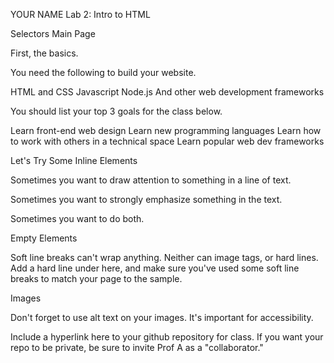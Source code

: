 YOUR NAME Lab 2: Intro to HTML

Selectors
Main Page

First, the basics.

You need the following to build your website.

HTML and CSS
Javascript
Node.js
And other web development frameworks

You should list your top 3 goals for the class below.

Learn front-end web design
Learn new programming languages
Learn how to work with others in a technical space
Learn popular web dev frameworks

Let's Try Some Inline Elements

Sometimes you want to draw attention to something in a line of text.

Sometimes you want to strongly emphasize something in the text.

Sometimes you want to do both.

Empty Elements

Soft line breaks can't wrap anything. Neither can image tags, or hard lines.
Add a hard line under here, and make sure you've used some soft line breaks to match your page to the sample.

Images 

Don't forget to use alt text on your images. It's important for accessibility.

Include a hyperlink here to your github repository for class.
If you want your repo to be private, be sure to invite Prof A as a "collaborator."